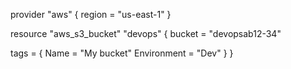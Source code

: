 provider "aws" {
  region = "us-east-1"
}

resource "aws_s3_bucket" "devops" {
  bucket = "devopsab12-34"

  tags = {
    Name        = "My bucket"
    Environment = "Dev"
  }
}
